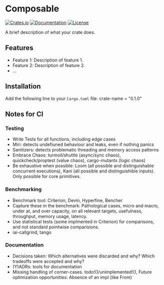 # Composable

[![Crates.io](https://img.shields.io/crates/v/crate-name.svg)](https://crates.io/crates/composable)
[![Documentation](https://docs.rs/composable/badge.svg)](https://docs.rs/composable)
[![License](https://img.shields.io/crates/l/composable.svg)](https://github.com/selfsupervised-ai/composable/blob/main/LICENSE)

A brief description of what your crate does.

## Features

- Feature 1: Description of feature 1.
- Feature 2: Description of feature 2.
- ...

## Installation

Add the following line to your `Cargo.toml` file:
crate-name = "0.1.0"


## Notes for CI
### Testing
- Write Tests for all functions, including edge cases
- Miri: detects undefiuned behaviour and leaks, even if nothing panics
- Sanitizers: detects problematic threading and memory access patterns
- Embrace Chaos: turmoil/shuttle (async/sync chaos), quickcheck/proptest (value chaos), cargo-mutants (logic chaos)
- Be exhaustive when possible: Loom (all possible and distinguishable concurrent executions), Kani (all possible and distinguishible inputs). Only possible for core primitives. 
### Benchmarking
- Benchmark tool: Criterion, Devin, Hyperfine, Bencher
- Capture these in the benchmark: Pathological cases, micro and macro, under at, and over capacity, on all relevant targets, usefulness, throughput, memory usage, latency. 
- Use statistical tests (some implmented in Criterion) for comparisons, and not standard pointwise comparisions. 
- iai-callgrind, tango
### Documentation
- Decisions taken: Which alternatives were discarded and why? Which tradeoffs were accepted and why? 
- (Y)ADRs: tools for documentation
- Missing handling of corner-cases. todo!()/unimplemented!(), Future optimization opportunities: Absence of an impl (like From)


